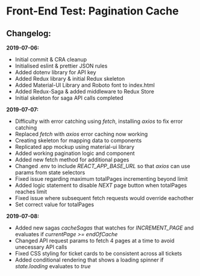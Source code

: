Front-End Test: Pagination Cache
================================

Changelog:
----------
__2019-07-06:__
- Initial commit & CRA cleanup
- Initialised eslint & prettier JSON rules
- Added dotenv library for API key
- Added Redux library & initial Redux skeleton
- Added Material-UI Library and Roboto font to index.html
- Added Redux-Saga & added middleware to Redux Store
- Initial skeleton for saga API calls completed

__2019-07-07:__
- Difficulty with error catching using *fetch*, installing *axios* to fix error catching
- Replaced *fetch* with *axios* error caching now working
- Creating skeleton for mapping data to components
- Replicated app mockup using material-ui library
- Added working pagination logic and component
- Added new fetch method for additional pages
- Changed .env to include *REACT_APP_BASE_URL* so that *axios* can use params from state selectors
- Fixed issue regarding maximum totalPages incrementing beyond limit
- Added logic statement to disable *NEXT* page button when totalPages reaches limit
- Fixed issue where subsequent fetch requests would override eachother
- Set correct value for totalPages

**2019-07-08:**
- Added new sagas *cacheSagas* that watches for *INCREMENT_PAGE* and evaluates if *currentPage >= endOfCache*
- Changed API request params to fetch 4 pages at a time to avoid unecessary API calls
- Fixed CSS styling for ticket cards to be consistent across all tickets
- Added conditional rendering that shows a loading spinner if *state.loading* evaluates to *true*
